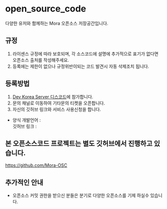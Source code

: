 # open_source_code
다양한 유저와 함께하는 Mora 오픈소스 저장공간입니다.


## 규정
1. 라이센스 규정에 따라 보호되며, 각 소스코드에 설명에 추가적으로 표기가 없다면 오픈소스 출처를 작성해주세요.
2. 등록에는 제한이 없으나 규정위반이되는 코드 발견시 자동 삭제조치 됩니다.

## 등록방법
1. [Dev Korea Server 디스코드](https://discord.gg/yr65HWuyZj)에 참가합니다.
2. 문의 채널로 이동하여 기타문의 티켓을 오픈합니다.
3. 자신의 깃허브 링크와 서비스 사용신청을 합니다.

- 양식 
개발언어 : <br>
깃허브 링크 : 



## 본 오픈소스코드 프로젝트는 별도 깃허브에서 진행하고 있습니다.
https://github.com/Mora-OSC


## 추가적인 안내
- 오픈소스 커밋 권한을 받으신 분들은 분기로 다양한 오픈소스를 기제 하실수 있습니다.
